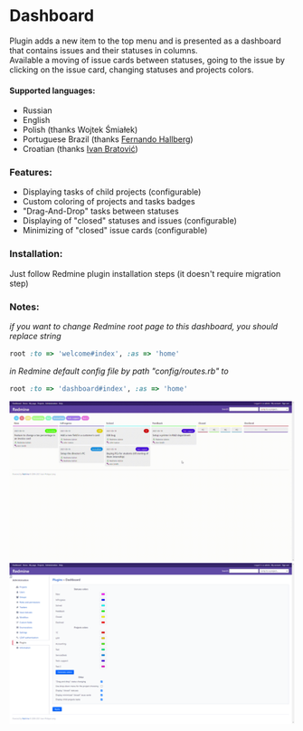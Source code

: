# Dashboard 

Plugin adds a new item to the top menu and is presented as a dashboard that contains issues and their statuses in columns.  
Available a moving of issue cards between statuses, going to the issue by clicking on the issue card, changing statuses and projects colors.  

#### Supported languages:
- Russian
- English
- Polish (thanks Wojtek Śmiałek)
- Portuguese Brazil (thanks [Fernando Hallberg](https://github.com/fernandohallberg))
- Croatian (thanks [Ivan Bratović](https://github.com/ivanbratovic))

### Features:  
- Displaying tasks of child projects (configurable)
- Custom coloring of projects and tasks badges
- "Drag-And-Drop" tasks between statuses
- Displaying of "closed" statuses and issues (configurable)
- Minimizing of "closed" issue cards (configurable)

### Installation:  
Just follow Redmine plugin installation steps (it doesn't require migration step)

### Notes: 
*if you want to change Redmine root page to this dashboard, you should replace string*
```ruby
root :to => 'welcome#index', :as => 'home'
```
*in Redmine default config file by path "config/routes.rb" to*
```ruby
root :to => 'dashboard#index', :as => 'home'
```

![Alt text](screenshots/gif1.gif)
![Alt text](screenshots/screen2.png)
